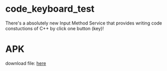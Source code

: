 # code_keyboard_test
There's a absolutely new Input Method Service that provides writing code constuctions of C++ by click one button (key)!


# APK
download file:
[here](https://github.com/olegggwp/code_keyboard_test/raw/master/app-debug.apk)

